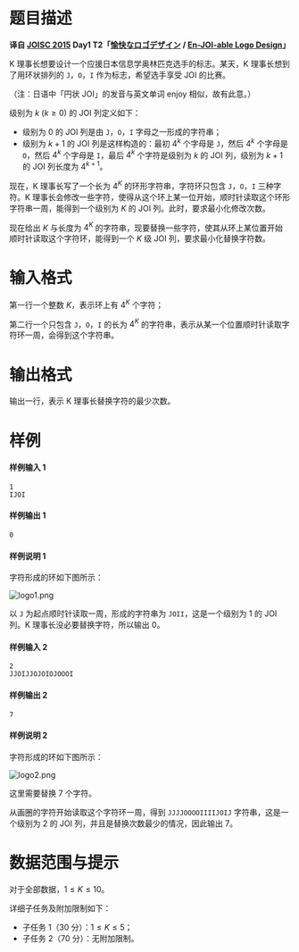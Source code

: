 
# 题目描述

**译自 [JOISC 2015](https://www.ioi-jp.org/camp/2015/2015-sp-tasks/index.html) Day1 T2「[愉快なロゴデザイン](https://www.ioi-jp.org/camp/2015/2015-sp-tasks/2015-sp-d1.pdf) / [En-JOI-able Logo Design](https://www.ioi-jp.org/camp/2015/2015-sp-tasks/2015-sp-d1.pdf)」**

K 理事长想要设计一个应援日本信息学奥林匹克选手的标志。某天，K 理事长想到了用环状排列的 `J`，`O`，`I` 作为标志，希望选手享受 JOI 的比赛。

（注：日语中「円状 JOI」的发音与英文单词 enjoy 相似，故有此意。）

级别为 $k\ (k\ge 0)$ 的 JOI 列定义如下：
- 级别为 $0$ 的 JOI 列是由 `J`，`O`，`I` 字母之一形成的字符串；
- 级别为 $k+1$ 的 JOI 列是这样构造的：最初 $4^k$ 个字母是 `J`，然后 $4^k$ 个字母是 `O`，然后 $4^k$ 个字母是 `I`，最后 $4^k$ 个字符是级别为 $k$ 的 JOI 列，级别为 $k+1$ 的 JOI 列长度为 $4^{k+1}$。

现在，K 理事长写了一个长为 $4^K$ 的环形字符串，字符环只包含 `J`，`O`，`I` 三种字符。K 理事长会修改一些字符，使得从这个环上某一位开始，顺时针读取这个环形字符串一周，能得到一个级别为 $K$ 的 JOI 列。此时，要求最小化修改次数。

现在给出 $K$ 与长度为 $4^K$ 的字符串，现要替换一些字符，使其从环上某位置开始顺时针读取这个字符环，能得到一个 $K$ 级 JOI 列，要求最小化替换字符数。

# 输入格式

第一行一个整数 $K$，表示环上有 $4^K$ 个字符；

第二行一个只包含 `J`，`O`，`I` 的长为 $4^K$ 的字符串，表示从某一个位置顺时针读取字符环一周，会得到这个字符串。

# 输出格式

输出一行，表示 K 理事长替换字符的最少次数。

# 样例

#### 样例输入 1
```plain
1
IJOI
```
#### 样例输出 1
```plain
0
```
#### 样例说明 1
字符形成的环如下图所示：

![logo1.png](/source/loj/2995/img/aHR0cHM6Ly9sb2otaW1nLnVweXVuLm1lbmNpLm1lbXNldDAuY24vMjAxOS8wNy8xNC81ZDJhYTZiMzhjMGE1LnBuZw==.png)

以 `J` 为起点顺时针读取一周，形成的字符串为 `JOII`，这是一个级别为 $1$ 的 JOI 列。K 理事长没必要替换字符，所以输出 $0$。

#### 样例输入 2
```plain
2
JJOIJJOJOIOJOOOI
```
#### 样例输出 2
```plain
7
```
#### 样例说明 2
字符形成的环如下图所示：

![logo2.png](/source/loj/2995/img/aHR0cHM6Ly9sb2otaW1nLnVweXVuLm1lbmNpLm1lbXNldDAuY24vMjAxOS8wNy8xNC81ZDJhYTZiM2Q4YTA1LnBuZw==.png)

这里需要替换 $7$ 个字符。

从画圈的字符开始读取这个字符环一周，得到 `JJJJOOOOIIIIJOIJ` 字符串，这是一个级别为 $2$ 的 JOI 列，并且是替换次数最少的情况，因此输出 $7$。

# 数据范围与提示

对于全部数据，$1\le K\le 10$。

详细子任务及附加限制如下：
- 子任务 $1$（$30$ 分）：$1\le K\le 5$；
- 子任务 $2$（$70$ 分）：无附加限制。



